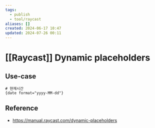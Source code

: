 ```yaml
---
tags:
  - publish
  - tool/raycast
aliases: []
created: 2024-06-17 10:47
updated: 2024-07-26 00:11
---
```

# [[Raycast]] Dynamic placeholders
## Use-case
```
# 현재시간
{date format="yyyy-MM-dd"}
```

## Reference
- https://manual.raycast.com/dynamic-placeholders